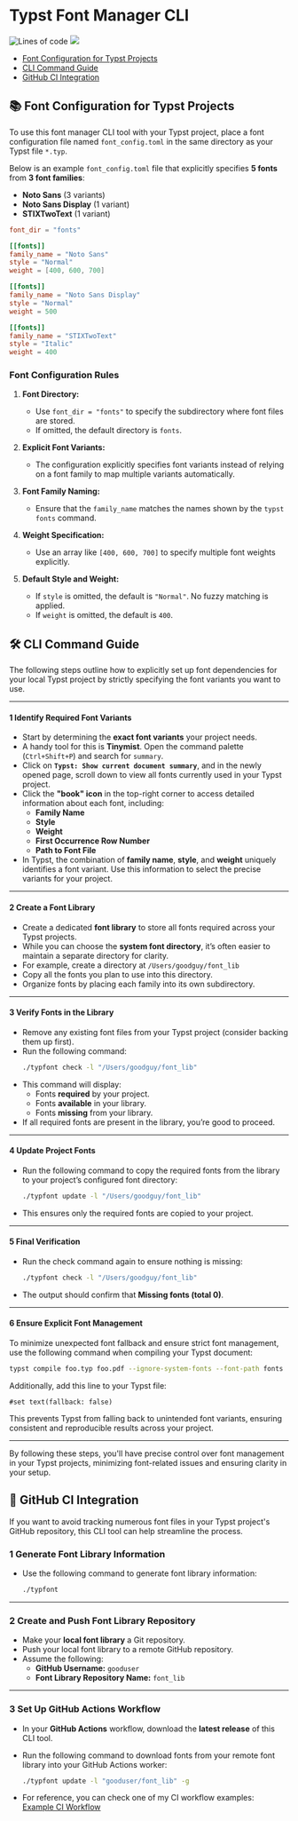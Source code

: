 # Typst Font Manager CLI

![Lines of code](https://tokei.rs/b1/github/hooyuser/typst_font_manager) ![](https://img.shields.io/github/repo-size/hooyuser/typst_font_manager?style=plastic
)

- [Font Configuration for Typst Projects](#font-configuration-for-typst-projects)
- [CLI Command Guide](#cli-command-guide)
- [GitHub CI Integration](#gitHub-ci-integration)

## 📚 **Font Configuration for Typst Projects**

To use this font manager CLI tool with your Typst project, place a font configuration file named `font_config.toml` in the same directory as your Typst file `*.typ`.

Below is an example `font_config.toml` file that explicitly specifies **5 fonts** from **3 font families**:  
- **Noto Sans** (3 variants)  
- **Noto Sans Display** (1 variant)  
- **STIXTwoText** (1 variant)  

```toml
font_dir = "fonts"

[[fonts]]
family_name = "Noto Sans"
style = "Normal"
weight = [400, 600, 700]

[[fonts]]
family_name = "Noto Sans Display"
style = "Normal"
weight = 500

[[fonts]]
family_name = "STIXTwoText"
style = "Italic"
weight = 400
```

### **Font Configuration Rules**

1. **Font Directory:**  
   - Use `font_dir = "fonts"` to specify the subdirectory where font files are stored.  
   - If omitted, the default directory is `fonts`.

2. **Explicit Font Variants:**  
   - The configuration explicitly specifies font variants instead of relying on a font family to map multiple variants automatically.

3. **Font Family Naming:**  
   - Ensure that the `family_name` matches the names shown by the `typst fonts` command.

4. **Weight Specification:**  
   - Use an array like `[400, 600, 700]` to specify multiple font weights explicitly.

5. **Default Style and Weight:**  
   - If `style` is omitted, the default is `"Normal"`. No fuzzy matching is applied.  
   - If `weight` is omitted, the default is `400`.

## 🛠️ **CLI Command Guide**

The following steps outline how to explicitly set up font dependencies for your local Typst project by strictly specifying the font variants you want to use.

---

#### **1 Identify Required Font Variants**  

- Start by determining the **exact font variants** your project needs.  
- A handy tool for this is **Tinymist**. Open the command palette (`Ctrl+Shift+P`) and search for `summary`.  
- Click on **`Typst: Show current document summary`**, and in the newly opened page, scroll down to view all fonts currently used in your Typst project.  
- Click the **"book" icon** in the top-right corner to access detailed information about each font, including:  
   - **Family Name**  
   - **Style**  
   - **Weight**  
   - **First Occurrence Row Number**  
   - **Path to Font File**  
- In Typst, the combination of **family name**, **style**, and **weight** uniquely identifies a font variant. Use this information to select the precise variants for your project.

---

#### **2 Create a Font Library**  

- Create a dedicated **font library** to store all fonts required across your Typst projects.  
- While you can choose the **system font directory**, it’s often easier to maintain a separate directory for clarity.  
- For example, create a directory at `/Users/goodguy/font_lib`
- Copy all the fonts you plan to use into this directory.
- Organize fonts by placing each family into its own subdirectory.

---


#### **3 Verify Fonts in the Library**  

- Remove any existing font files from your Typst project (consider backing them up first).  
- Run the following command:  
   ```sh
   ./typfont check -l "/Users/goodguy/font_lib"
   ```  
- This command will display:  
   - Fonts **required** by your project.  
   - Fonts **available** in your library.  
   - Fonts **missing** from your library.  
- If all required fonts are present in the library, you’re good to proceed.

---

#### **4 Update Project Fonts**  

- Run the following command to copy the required fonts from the library to your project’s configured font directory:  
   ```sh
   ./typfont update -l "/Users/goodguy/font_lib"
   ```  
- This ensures only the required fonts are copied to your project.

---

#### **5 Final Verification**  

- Run the check command again to ensure nothing is missing:  
   ```sh
   ./typfont check -l "/Users/goodguy/font_lib"
   ```  
- The output should confirm that **Missing fonts (total 0)**.

---

#### **6 Ensure Explicit Font Management**  

To minimize unexpected font fallback and ensure strict font management, use the following command when compiling your Typst document:  
```sh
typst compile foo.typ foo.pdf --ignore-system-fonts --font-path fonts
```

Additionally, add this line to your Typst file:  
```typst
#set text(fallback: false)
```

This prevents Typst from falling back to unintended font variants, ensuring consistent and reproducible results across your project.

---

By following these steps, you'll have precise control over font management in your Typst projects, minimizing font-related issues and ensuring clarity in your setup.


## 🚀 **GitHub CI Integration**

If you want to avoid tracking numerous font files in your Typst project's GitHub repository, this CLI tool can help streamline the process.

### **1 Generate Font Library Information**  
- Use the following command to generate font library information:  
   ```sh
   ./typfont
   ```  

---

### **2 Create and Push Font Library Repository**  
- Make your **local font library** a Git repository.  
- Push your local font library to a remote GitHub repository.  
- Assume the following:  
   - **GitHub Username:** `gooduser`  
   - **Font Library Repository Name:** `font_lib`

---

### **3 Set Up GitHub Actions Workflow**  
- In your **GitHub Actions** workflow, download the **latest release** of this CLI tool.  
- Run the following command to download fonts from your remote font library into your GitHub Actions worker:  
   ```sh
   ./typfont update -l "gooduser/font_lib" -g
   ```  

- For reference, you can check one of my CI workflow examples:  
   [Example CI Workflow](https://github.com/hooyuser/functional_analysis/blob/main/.github/workflows/generate_release_pdf.yml)





